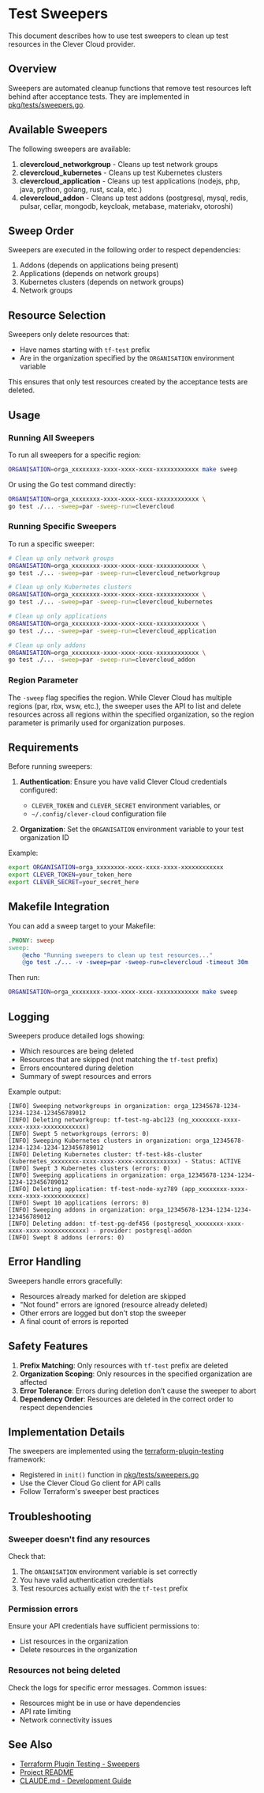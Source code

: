 # Test Sweepers

This document describes how to use test sweepers to clean up test resources in the Clever Cloud provider.

## Overview

Sweepers are automated cleanup functions that remove test resources left behind after acceptance tests. They are implemented in [pkg/tests/sweepers.go](pkg/tests/sweepers.go).

## Available Sweepers

The following sweepers are available:

1. **clevercloud_networkgroup** - Cleans up test network groups
2. **clevercloud_kubernetes** - Cleans up test Kubernetes clusters
3. **clevercloud_application** - Cleans up test applications (nodejs, php, java, python, golang, rust, scala, etc.)
4. **clevercloud_addon** - Cleans up test addons (postgresql, mysql, redis, pulsar, cellar, mongodb, keycloak, metabase, materiakv, otoroshi)

## Sweep Order

Sweepers are executed in the following order to respect dependencies:

1. Addons (depends on applications being present)
2. Applications (depends on network groups)
3. Kubernetes clusters (depends on network groups)
4. Network groups

## Resource Selection

Sweepers only delete resources that:
- Have names starting with `tf-test` prefix
- Are in the organization specified by the `ORGANISATION` environment variable

This ensures that only test resources created by the acceptance tests are deleted.

## Usage

### Running All Sweepers

To run all sweepers for a specific region:

```bash
ORGANISATION=orga_xxxxxxxx-xxxx-xxxx-xxxx-xxxxxxxxxxxx make sweep
```

Or using the Go test command directly:

```bash
ORGANISATION=orga_xxxxxxxx-xxxx-xxxx-xxxx-xxxxxxxxxxxx \
go test ./... -sweep=par -sweep-run=clevercloud
```

### Running Specific Sweepers

To run a specific sweeper:

```bash
# Clean up only network groups
ORGANISATION=orga_xxxxxxxx-xxxx-xxxx-xxxx-xxxxxxxxxxxx \
go test ./... -sweep=par -sweep-run=clevercloud_networkgroup

# Clean up only Kubernetes clusters
ORGANISATION=orga_xxxxxxxx-xxxx-xxxx-xxxx-xxxxxxxxxxxx \
go test ./... -sweep=par -sweep-run=clevercloud_kubernetes

# Clean up only applications
ORGANISATION=orga_xxxxxxxx-xxxx-xxxx-xxxx-xxxxxxxxxxxx \
go test ./... -sweep=par -sweep-run=clevercloud_application

# Clean up only addons
ORGANISATION=orga_xxxxxxxx-xxxx-xxxx-xxxx-xxxxxxxxxxxx \
go test ./... -sweep=par -sweep-run=clevercloud_addon
```

### Region Parameter

The `-sweep` flag specifies the region. While Clever Cloud has multiple regions (par, rbx, wsw, etc.), the sweeper uses the API to list and delete resources across all regions within the specified organization, so the region parameter is primarily used for organization purposes.

## Requirements

Before running sweepers:

1. **Authentication**: Ensure you have valid Clever Cloud credentials configured:
   - `CLEVER_TOKEN` and `CLEVER_SECRET` environment variables, or
   - `~/.config/clever-cloud` configuration file

2. **Organization**: Set the `ORGANISATION` environment variable to your test organization ID

Example:

```bash
export ORGANISATION=orga_xxxxxxxx-xxxx-xxxx-xxxx-xxxxxxxxxxxx
export CLEVER_TOKEN=your_token_here
export CLEVER_SECRET=your_secret_here
```

## Makefile Integration

You can add a sweep target to your Makefile:

```makefile
.PHONY: sweep
sweep:
	@echo "Running sweepers to clean up test resources..."
	@go test ./... -v -sweep=par -sweep-run=clevercloud -timeout 30m
```

Then run:

```bash
ORGANISATION=orga_xxxxxxxx-xxxx-xxxx-xxxx-xxxxxxxxxxxx make sweep
```

## Logging

Sweepers produce detailed logs showing:
- Which resources are being deleted
- Resources that are skipped (not matching the `tf-test` prefix)
- Errors encountered during deletion
- Summary of swept resources and errors

Example output:

```
[INFO] Sweeping networkgroups in organization: orga_12345678-1234-1234-1234-123456789012
[INFO] Deleting networkgroup: tf-test-ng-abc123 (ng_xxxxxxxx-xxxx-xxxx-xxxx-xxxxxxxxxxxx)
[INFO] Swept 5 networkgroups (errors: 0)
[INFO] Sweeping Kubernetes clusters in organization: orga_12345678-1234-1234-1234-123456789012
[INFO] Deleting Kubernetes cluster: tf-test-k8s-cluster (kubernetes_xxxxxxxx-xxxx-xxxx-xxxx-xxxxxxxxxxxx) - Status: ACTIVE
[INFO] Swept 3 Kubernetes clusters (errors: 0)
[INFO] Sweeping applications in organization: orga_12345678-1234-1234-1234-123456789012
[INFO] Deleting application: tf-test-node-xyz789 (app_xxxxxxxx-xxxx-xxxx-xxxx-xxxxxxxxxxxx)
[INFO] Swept 10 applications (errors: 0)
[INFO] Sweeping addons in organization: orga_12345678-1234-1234-1234-123456789012
[INFO] Deleting addon: tf-test-pg-def456 (postgresql_xxxxxxxx-xxxx-xxxx-xxxx-xxxxxxxxxxxx) - provider: postgresql-addon
[INFO] Swept 8 addons (errors: 0)
```

## Error Handling

Sweepers handle errors gracefully:
- Resources already marked for deletion are skipped
- "Not found" errors are ignored (resource already deleted)
- Other errors are logged but don't stop the sweeper
- A final count of errors is reported

## Safety Features

1. **Prefix Matching**: Only resources with `tf-test` prefix are deleted
2. **Organization Scoping**: Only resources in the specified organization are affected
3. **Error Tolerance**: Errors during deletion don't cause the sweeper to abort
4. **Dependency Order**: Resources are deleted in the correct order to respect dependencies

## Implementation Details

The sweepers are implemented using the [terraform-plugin-testing](https://github.com/hashicorp/terraform-plugin-testing) framework:

- Registered in `init()` function in [pkg/tests/sweepers.go](pkg/tests/sweepers.go)
- Use the Clever Cloud Go client for API calls
- Follow Terraform's sweeper best practices

## Troubleshooting

### Sweeper doesn't find any resources

Check that:
1. The `ORGANISATION` environment variable is set correctly
2. You have valid authentication credentials
3. Test resources actually exist with the `tf-test` prefix

### Permission errors

Ensure your API credentials have sufficient permissions to:
- List resources in the organization
- Delete resources in the organization

### Resources not being deleted

Check the logs for specific error messages. Common issues:
- Resources might be in use or have dependencies
- API rate limiting
- Network connectivity issues

## See Also

- [Terraform Plugin Testing - Sweepers](https://developer.hashicorp.com/terraform/plugin/testing/acceptance-tests/sweepers)
- [Project README](README.md)
- [CLAUDE.md - Development Guide](CLAUDE.md)
